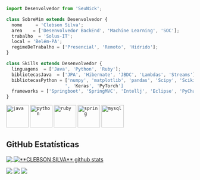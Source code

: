 ```js
import Desenvolvedor from 'SeuNick';

class SobreMim extends Desenvolvedor {
  nome     = 'Clebson Silva';
  area    = ['Desenvolvedor BackEnd', 'Machine Learning', 'SOC'];
  trabalho  = 'Solus-IT';
  local = 'Belém-PA';
  regimeDeTrabalho = ['Presencial', 'Remoto', 'Hidrido'];
}

class Skills extends Desenvolvedor {
  linguagens  = ['Java', 'Python', 'Ruby'];
  bibliotecasJava  = ['JPA', 'Hibernate', 'JBDC', 'Lambdas', 'Streams'];
  bibliotecasPython = ['numpy', 'matplotlib', 'pandas', 'Scipy', 'Scikit-learn', 'TensorFlow
                      ', 'Keras', 'PyTorch']
  frameworks = ['Springboot', 'SpringMVC', 'Intellj', 'Eclipse', 'PyCharm', 'VScode'];
}
```
       

<code><img height="60" alt="java"
src="https://cdn.jsdelivr.net/gh/devicons/devicon/icons/java/java-original-wordmark.svg"></code>
<code><img height="60" alt="python"
src="https://cdn.jsdelivr.net/gh/devicons/devicon/icons/python/python-original-wordmark.svg"></code>
<code><img height="60" alt="ruby"
src="https://cdn.jsdelivr.net/gh/devicons/devicon/icons/ruby/ruby-original-wordmark.svg"></code>
<code><img height="60" alt="spring"
src="https://cdn.jsdelivr.net/gh/devicons/devicon/icons/spring/spring-original-wordmark.svg"></code>
<code><img height="60" alt="mysql"
src="https://cdn.jsdelivr.net/gh/devicons/devicon/icons/mysql/mysql-original-wordmark.svg"></code>
             

## **GitHub Estatísticas**

<a href="https://github.com/ismaelclebson">
  <img align="center" src="https://github-readme-stats.vercel.app/api/top-langs/?username=ismaelclebson&theme=dracula&hide_langs_below=1" />
</a>

<a href="https://github.com/ismaelclebson">
 <img align="center" src="https://github-readme-stats.vercel.app/api?username=ismaelclebson&show_icons=true&theme=dracula&line_height=27" alt="**CLEBSON SILVA** github stats"/>
</a>

<p align="left">
  <a href="#" alt="Gmail">
  <img src="https://img.shields.io/badge/-Gmail-FF0000?style=flat-square&labelColor=FF0000&logo=gmail&logoColor=white&link=LINK-DO-SEU-EMAIL" /></a>

  <a href="#" alt="Linkedin">
  <img src="https://img.shields.io/badge/-Linkedin-0e76a8?style=flat-square&logo=Linkedin&logoColor=white&link=https://www.linkedin.com/in/clebson-silva/" /></a>

  <a href="#" alt="WhatsApp">
  <img src="https://img.shields.io/badge/-WhatsApp-25d366?style=flat-square&labelColor=25d366&logo=whatsapp&logoColor=white&link=API-DO-SEU-WHATSAPP"/></a>

</p>  
